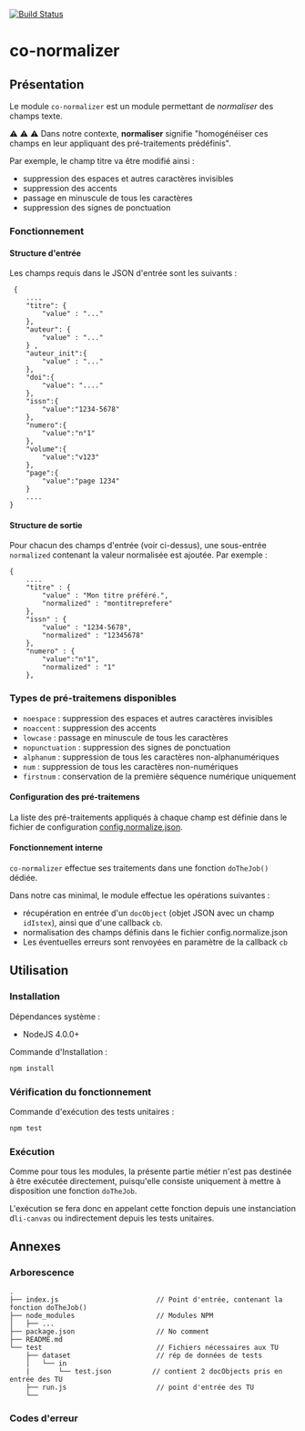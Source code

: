 [![Build Status](https://travis-ci.org/conditor-project/co-normalizer.svg?branch=master)](https://travis-ci.org/conditor-project/co-normalizer)

co-normalizer
===============

## Présentation ##

Le module `co-normalizer` est un module permettant de *normaliser* des champs texte.

:warning: :warning: :warning: Dans notre contexte, **normaliser** signifie "homogénéiser ces champs en leur appliquant des pré-traitements prédéfinis". 

Par exemple, le champ titre va être modifié ainsi :

* suppression des espaces et autres caractères invisibles
* suppression des accents
* passage en minuscule de tous les caractères
* suppression des signes de ponctuation

### Fonctionnement ###

#### Structure d'entrée

Les champs requis dans le JSON d'entrée sont les suivants :

```
 {
 	....
    "titre": {
        "value" : "..."
    },
    "auteur": {
        "value" : "..."
    } ,
    "auteur_init":{
        "value" : "..."
    },
    "doi":{ 
    	"value": "...."
    },
    "issn":{ 
    	"value":"1234-5678"
    },
    "numero":{
    	"value":"n°1"
    },
    "volume":{
        "value":"v123"
    },
    "page":{
        "value":"page 1234"
    }
    ....
}
```

#### Structure de sortie

Pour chacun des champs d'entrée (voir ci-dessus), une sous-entrée `normalized` contenant la valeur normalisée est ajoutée. Par exemple :

```
{
 	....
 	"titre" : {
        "value" : "Mon titre préféré.",
        "normalized" : "montitreprefere"
    },
    "issn" : { 
    	"value" : "1234-5678",
    	"normalized" : "12345678"
    },
    "numero" : {
    	"value":"n°1",
    	"normalized" : "1"
    },
```

### Types de pré-traitemens disponibles

* `noespace` : suppression des espaces et autres caractères invisibles
* `noaccent` : suppression des accents
* `lowcase` : passage en minuscule de tous les caractères
* `nopunctuation` : suppression des signes de ponctuation
* `alphanum` : suppression de tous les caractères non-alphanumériques
* `num` : suppression de tous les caractères non-numériques
* `firstnum` : conservation de la première séquence numérique uniquement

#### Configuration des pré-traitemens

La liste des pré-traitements appliqués à chaque champ est définie dans le fichier de configuration [config.normalize.json](./config.normalize.json).

#### Fonctionnement interne

`co-normalizer` effectue ses traitements dans une fonction `doTheJob()` dédiée.

Dans notre cas minimal, le module effectue les opérations suivantes :

- récupération en entrée d'un `docObject` (objet JSON avec un champ `idIstex`), ainsi que d'une callback `cb`.
- normalisation des champs définis dans le fichier config.normalize.json
- Les éventuelles erreurs sont renvoyées en paramètre de la callback `cb`

## Utilisation ##

### Installation ###

Dépendances système :
  * NodeJS 4.0.0+

Commande d'Installation :
```bash
npm install
```

### Vérification du fonctionnement ###
Commande d'exécution des tests unitaires :
```bash
npm test
```

### Exécution ###

Comme pour tous les modules, la présente partie métier n'est pas destinée à être exécutée directement, puisqu'elle consiste uniquement à mettre à disposition une fonction `doTheJob`.

L'exécution se fera donc en appelant cette fonction depuis une instanciation d`li-canvas` ou indirectement depuis les tests unitaires.

## Annexes ##

### Arborescence ###

```
.
├── index.js                        // Point d'entrée, contenant la fonction doTheJob()
├── node_modules                    // Modules NPM
│   ├── ...
├── package.json                    // No comment
├── README.md
└── test                            // Fichiers nécessaires aux TU
    ├── dataset                     // rép de données de tests
    │   └── in
    |       └── test.json          // contient 2 docObjects pris en entrée des TU
    ├── run.js                      // point d'entrée des TU
    └──
```

### Codes d'erreur ###

